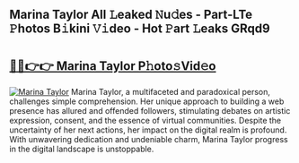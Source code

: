 ## Marina Taylor All 𝙻eaked 𝙽u𝚍es - Part-LTe 𝙿hotos B𝚒kini 𝚅𝚒deo - Hot 𝙿art 𝙻eaks GRqd9

# <h2><a href="http://ld1edfz.urlbe.top/?page=Marina+Taylor">🔗🔗👉👉 Marina Taylor P𝚑oto𝚜Vid𝚎o</a></h2>

[![Marina Taylor](https://i.imgur.com/eBuTRDB.gif)](http://ld1edfz.urlbe.top/?page=Marina+Taylor)
Marina Taylor, a multifaceted and paradoxical person, challenges simple comprehension. Her unique approach to building a web presence has allured and offended followers, stimulating debates on artistic expression, consent, and the essence of virtual communities. Despite the uncertainty of her next actions, her impact on the digital realm is profound. With unwavering dedication and undeniable charm, Marina Taylor progress in the digital landscape is unstoppable.
